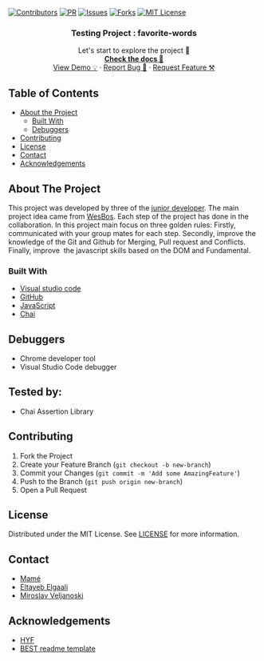 [![Contributors][contributors-shield]][contributors-url]
[![PR][pr-shield]][pr-url]
[![Issues][issues-shield]][issues-url]
[![Forks][forks-shield]][forks-url]
[![MIT License][license-shield]][license-url]

  <h3 align="center">Testing Project : favorite-words</h3>

  <p align="center">
    Let's start to explore the project 🚀 
    <br />
    <a href="https://github.com/mametur/LocalStorage-and-Event-Delegation"><strong>Check the docs 📄</strong></a>
    <br />
    <a href="https://mametur.github.io/LocalStorage-and-Event-Delegation/index.html">View Demo 💡</a>
    ·
    <a href="https://github.com/mametur/LocalStorage-and-Event-Delegation/issues">Report Bug 🐞</a>
    ·
    <a href="https://github.com/mametur/LocalStorage-and-Event-Delegation/pulls">Request Feature ⚒</a>
  </p>
</p>

## Table of Contents

- [About the Project](#about-the-project)
  - [Built With](#built-with)
  - [Debuggers](#debuggers)
- [Contributing](#contributing)
- [License](#license)
- [Contact](#contact)
- [Acknowledgements](#acknowledgements)

## About The Project

This project was developed by three of the [junior developer](#contact). The main project idea came from [WesBos](https://javascript30.com/). Each step of the project has done in the collaboration. In this project main focus on three golden rules: Firstly, communicated with your group mates for each step. Secondly, improve the knowledge of the Git and Github for Merging, Pull request and Conflicts. Finally, improve  the javascript skills based on the DOM and Fundamental.


### Built With

- [Visual studio code](https://code.visualstudio.com/)
- [GitHub](https://github.com)
- [JavaScript](https://www.javascript.com/)
- [Chai](https://www.chaijs.com/)


## Debuggers

- Chrome developer tool
- Visual Studio Code debugger


## Tested by:

- Chai Assertion Library

## Contributing

1. Fork the Project
2. Create your Feature Branch (`git checkout -b new-branch`)
3. Commit your Changes (`git commit -m 'Add some AmazingFeature'`)
4. Push to the Branch (`git push origin new-branch`)
5. Open a Pull Request

<!-- LICENSE -->

## License

Distributed under the MIT License. See [LICENSE](https://github.com/mametur/LocalStorage-and-Event-Delegation/blob/master/LICENSE) for more information.

<!-- CONTACT -->

## Contact

- [Mamé](https://github.com/mametur)
- [Eltayeb Elgaali](https://github.com/Eltayeb-Elgaali)
- [Miroslav Veljanoski](https://github.com/miroslavveljanoski)

<!-- ACKNOWLEDGEMENTS -->

## Acknowledgements

- [HYF](https://hackyourfuture.be/)
- [BEST readme template](https://github.com/othneildrew/Best-README-Template/blob/master/README.md)

<!-- MARKDOWN LINKS & IMAGES -->
<!-- https://www.markdownguide.org/basic-syntax/#reference-style-links -->

[contributors-shield]: https://img.shields.io/badge/5-Contributors%20-brightgreen
[contributors-url]: https://github.com/mametur/LocalStorage-and-Event-Delegation/graphs/contributors
[forks-shield]: https://img.shields.io/badge/-Forks-blue
[forks-url]: https://github.com/mametur/LocalStorage-and-Event-Delegation/network
[issues-shield]: https://img.shields.io/badge/-ISSUES-green
[issues-url]: https://github.com/mametur/LocalStorage-and-Event-Delegation/issues
[pr-shield]: https://img.shields.io/badge/-Pull%20Requests%20-blue
[pr-url]: https://github.com/mametur/LocalStorage-and-Event-Delegation/pulls
[license-shield]: https://img.shields.io/badge/-LICENSE-brightgreen
[license-url]: https://github.com/mametur/LocalStorage-and-Event-Delegation/blob/master/LICENSE
[linkedin-shield]: https://img.shields.io/badge/-LinkedIn-black.svg?style=flat-square&logo=linkedin&colorB=555
